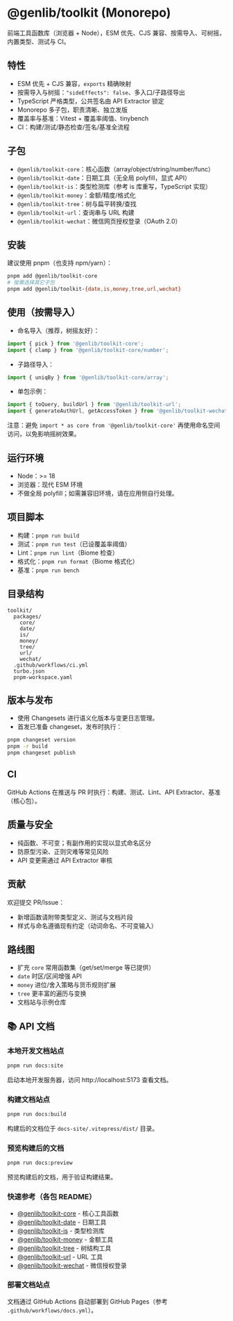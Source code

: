 # @genlib/toolkit (Monorepo)

前端工具函数库（浏览器 + Node），ESM 优先、CJS 兼容、按需导入、可树摇，内置类型、测试与 CI。

## 特性
- ESM 优先 + CJS 兼容，`exports` 精确映射
- 按需导入与树摇：`"sideEffects": false`、多入口/子路径导出
- TypeScript 严格类型，公共签名由 API Extractor 锁定
- Monorepo 多子包，职责清晰、独立发版
- 覆盖率与基准：Vitest + 覆盖率阈值、tinybench
- CI：构建/测试/静态检查/签名/基准全流程

## 子包
- `@genlib/toolkit-core`：核心函数（array/object/string/number/func）
- `@genlib/toolkit-date`：日期工具（无全局 polyfill，显式 API）
- `@genlib/toolkit-is`：类型检测库（参考 is 库重写，TypeScript 实现）
- `@genlib/toolkit-money`：金额/精度/格式化
- `@genlib/toolkit-tree`：树与扁平转换/查找
- `@genlib/toolkit-url`：查询串与 URL 构建
- `@genlib/toolkit-wechat`：微信网页授权登录（OAuth 2.0）

## 安装
建议使用 pnpm（也支持 npm/yarn）：
```bash
pnpm add @genlib/toolkit-core
# 按需选择其它子包
pnpm add @genlib/toolkit-{date,is,money,tree,url,wechat}
```

## 使用（按需导入）
- 命名导入（推荐，树摇友好）：
```ts
import { pick } from '@genlib/toolkit-core';
import { clamp } from '@genlib/toolkit-core/number';
```

- 子路径导入：
```ts
import { uniqBy } from '@genlib/toolkit-core/array';
```

- 单包示例：
```ts
import { toQuery, buildUrl } from '@genlib/toolkit-url';
import { generateAuthUrl, getAccessToken } from '@genlib/toolkit-wechat';
```

注意：避免 `import * as core from '@genlib/toolkit-core'` 再使用命名空间访问，以免影响摇树效果。

## 运行环境
- Node：>= 18
- 浏览器：现代 ESM 环境
- 不做全局 polyfill；如需兼容旧环境，请在应用侧自行处理。

## 项目脚本
- 构建：`pnpm run build`
- 测试：`pnpm run test`（已设覆盖率阈值）
- Lint：`pnpm run lint`（Biome 检查）
- 格式化：`pnpm run format`（Biome 格式化）
- 基准：`pnpm run bench`

## 目录结构
```
toolkit/
  packages/
    core/
    date/
    is/
    money/
    tree/
    url/
    wechat/
  .github/workflows/ci.yml
  turbo.json
  pnpm-workspace.yaml
```

## 版本与发布
- 使用 Changesets 进行语义化版本与变更日志管理。
- 首发已准备 changeset，发布时执行：
```bash
pnpm changeset version
pnpm -r build
pnpm changeset publish
```

## CI
GitHub Actions 在推送与 PR 时执行：构建、测试、Lint、API Extractor、基准（核心包）。

## 质量与安全
- 纯函数、不可变；有副作用的实现以显式命名区分
- 防原型污染、正则灾难等常见风险
- API 变更需通过 API Extractor 审核

## 贡献
欢迎提交 PR/Issue：
- 新增函数请附带类型定义、测试与文档片段
- 样式与命名遵循现有约定（动词命名、不可变输入）

## 路线图
- 扩充 `core` 常用函数集（get/set/merge 等已提供）
- `date` 时区/区间增强 API
- `money` 进位/舍入策略与货币规则扩展
- `tree` 更丰富的遍历与变换
- 文档站与示例仓库

## 📚 API 文档

### 本地开发文档站点
```bash
pnpm run docs:site
```
启动本地开发服务器，访问 http://localhost:5173 查看文档。

### 构建文档站点
```bash
pnpm run docs:build
```
构建后的文档位于 `docs-site/.vitepress/dist/` 目录。

### 预览构建后的文档
```bash
pnpm run docs:preview
```
预览构建后的文档，用于验证构建结果。

### 快速参考（各包 README）
- [@genlib/toolkit-core](./packages/core/README.md) - 核心工具函数
- [@genlib/toolkit-date](./packages/date/README.md) - 日期工具
- [@genlib/toolkit-is](./packages/is/README.md) - 类型检测库
- [@genlib/toolkit-money](./packages/money/README.md) - 金额工具
- [@genlib/toolkit-tree](./packages/tree/README.md) - 树结构工具
- [@genlib/toolkit-url](./packages/url/README.md) - URL 工具
- [@genlib/toolkit-wechat](./packages/wechat/README.md) - 微信授权登录

### 部署文档站点
文档通过 GitHub Actions 自动部署到 GitHub Pages（参考 `.github/workflows/docs.yml`）。
